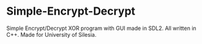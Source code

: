 # Simple-Encrypt-Decrypt
Simple Encrypt/Decrypt XOR program with GUI made in SDL2. All written in C++. Made for University of Silesia.
